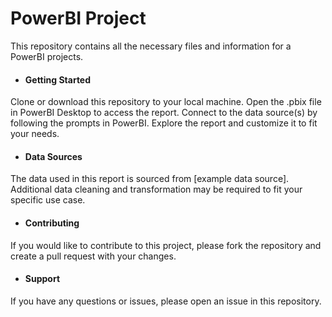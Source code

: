 # PowerBI Project
This repository contains all the necessary files and information for a PowerBI projects.

- #### Getting Started
Clone or download this repository to your local machine.
Open the .pbix file in PowerBI Desktop to access the report.
Connect to the data source(s) by following the prompts in PowerBI.
Explore the report and customize it to fit your needs.

- #### Data Sources
The data used in this report is sourced from [example data source]. Additional data cleaning and transformation may be required to fit your specific use case.

- #### Contributing
If you would like to contribute to this project, please fork the repository and create a pull request with your changes.

- #### Support
If you have any questions or issues, please open an issue in this repository.
